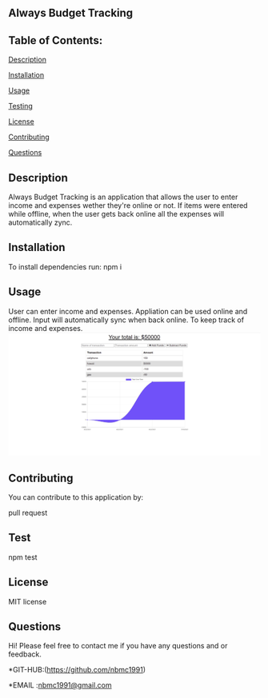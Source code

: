 ## Always Budget Tracking



## Table of Contents:


[Description](#description)


[Installation](#installation)

[Usage](#usage)


[Testing](#testing)


[License](#license)


[Contributing](#contributing)


[Questions](#questions)



## Description

Always Budget Tracking is an application that allows the user to enter income and expenses wether they're online or not. If items were entered while offline, when the user gets back online all the expenses will automatically zync.

## Installation

To install dependencies run:
npm i 

## Usage 
User can enter income and expenses. Appliation can be used online and offline. Input will automatically sync when back online.
To keep track of income and expenses.
  ![](https://github.com/nbmc1991/alwaysBudgetTracking/blob/main/public/abtshot.png?raw=true)

## Contributing

You can contribute to this application by:

pull request

## Test 

npm test

## License 

 MIT license

## Questions 
Hi! 
Please feel free to contact me if you have any questions and     or feedback.


*GIT-HUB:(https://github.com/nbmc1991)

*EMAIL :nbmc1991@gmail.com
  

